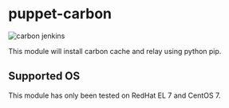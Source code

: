 # puppet-carbon
![carbon jenkins](https://jenkins-iac.cegeka.be/job/puppet-carbon/badge/icon)

This module will install carbon cache and relay using python pip.

## Supported OS
This module has only been tested on RedHat EL 7 and CentOS 7.
